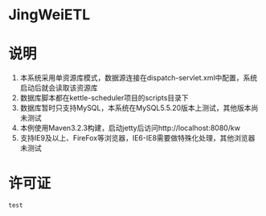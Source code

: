 #  **JingWeiETL** 
# 说明
1. 本系统采用单资源库模式，数据源连接在dispatch-servlet.xml中配置，系统启动后就会读取该资源库
2. 数据库脚本都在kettle-scheduler项目的scripts目录下
3. 数据库暂时只支持MySQL，本系统在MySQL5.5.20版本上测试，其他版本尚未测试
4. 本例使用Maven3.2.3构建，启动jetty后访问http://localhost:8080/kw
5. 支持IE9及以上、FireFox等浏览器，IE6-IE8需要做特殊化处理，其他浏览器未测试
# 许可证
    test
